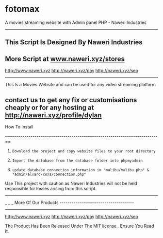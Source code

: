 # fotomax
A movies streaming website with Admin panel PHP - Naweri Industries


--------------------------------------------------------------------------------
This Script Is Designed By Naweri Industries
--------------------------------------------------------------------------------
More Script at www.naweri.xyz/stores
--------------------------------------------------------------------------------

http://www.naweri.xyz
 http://naweri.xyz/pay
 http://naweri.xyz/seo


------------------------------------------------------------------------------

This Is a Movies Website and can be used for any video streaming platform

contact us to get any fix or customisations cheaply or for any hosting
 at http://naweri.xyz/profile/dylan
--------------------------------------------------------------------------------

How To Install


------------------------------------------------------------------------------==

1.     Download the project and copy website files to your root directory

2.     Import the database from the database folder into phpmyadmin

3.     update database connection information in "malibu/malibu.php" & "admin/alvaro/cons/connection.php"


Use This project with caution as Naweri Industries will not be held responsible for losses arising from this script.


-------------------------------------------------------------------------------

_     _          _  More Of Our Products --------------------------------------

-------------------------------------------------------------------------------

 http://www.naweri.xyz
 http://naweri.xyz/pay
 http://naweri.xyz/seo







 The Product Has Been Released Under The MIT license.. Ensure You Read It.
